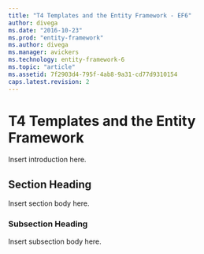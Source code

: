 ```yaml
---
title: "T4 Templates and the Entity Framework - EF6"
author: divega
ms.date: "2016-10-23"
ms.prod: "entity-framework"
ms.author: divega
ms.manager: avickers
ms.technology: entity-framework-6
ms.topic: "article"
ms.assetid: 7f2903d4-795f-4ab8-9a31-cd77d9310154
caps.latest.revision: 2
---
```

# T4 Templates and the Entity Framework
Insert introduction here.  
  
## Section Heading  
 Insert section body here.  
  
### Subsection Heading  
 Insert subsection body here.